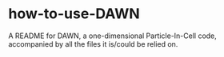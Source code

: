 # how-to-use-DAWN
A README for DAWN, a one-dimensional Particle-In-Cell code, accompanied by all the files it is/could be relied on.
